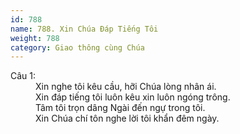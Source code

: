 ```yaml
---
id: 788
name: 788. Xin Chúa Đáp Tiếng Tôi
weight: 788
category: Giao thông cùng Chúa
---
```

<dl><dt>Câu 1:</dt><dd data-verse="1">Xin nghe tôi kêu cầu, hỡi Chúa lòng nhân ái. <br/>Xin đáp tiếng tôi luôn kêu xin luôn ngóng trông. <br/>Tâm tôi trọn dâng Ngài đến ngự trong tôi. <br/>Xin Chúa chí tôn nghe lời tôi khẩn đêm ngày. </dd></dl>
